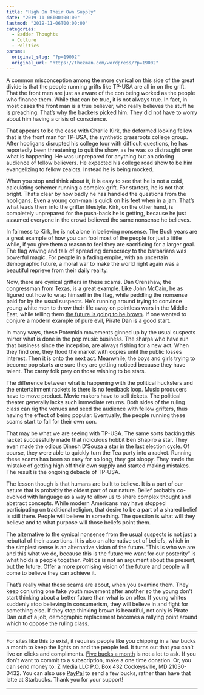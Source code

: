 ```yaml
---
title: "High On Their Own Supply"
date: "2019-11-06T00:00:00"
lastmod: "2019-11-06T00:00:00"
categories:
  - Badder Thoughts
  - Culture
  - Politics
params:
  original_slug: "?p=19002"
  original_url: "https://thezman.com/wordpress/?p=19002"
---
```


A common misconception among the more cynical on this side of the great
divide is that the people running grifts like TP-USA are all in on the
grift. That the front men are just as aware of the con being worked as
the people who finance them. While that can be true, it is not always
true. In fact, in most cases the front man is a true believer, who
really believes the stuff he is preaching. That’s why the backers picked
him. They did not have to worry about him having a crisis of conscience.

That appears to be the case with Charlie Kirk, the deformed looking
fellow that is the front man for TP-USA, the synthetic grassroots
college group. After hooligans disrupted his college tour with difficult
questions, he has reportedly been threatening to quit the show, as he
was so distraught over what is happening. He was unprepared for anything
but an adoring audience of fellow believers. He expected his college
road show to be him evangelizing to fellow zealots. Instead he is being
mocked.

When you stop and think about it, it is easy to see that he is not a
cold, calculating schemer running a complex grift. For starters, he is
not that bright. That’s clear by how badly he has handled the questions
from the hooligans. Even a young con-man is quick on his feet when in a
jam. That’s what leads them into the grifter lifestyle. Kirk, on the
other hand, is completely unprepared for the push-back he is getting,
because he just assumed everyone in the crowd believed the same nonsense
he believes.

In fairness to Kirk, he is not alone in believing nonsense. The Bush
years are a great example of how you can fool most of the people for
just a little while, if you give them a reason to feel they are
sacrificing for a larger goal. The flag waving and talk of spreading
democracy to the barbarians was powerful magic. For people in a fading
empire, with an uncertain demographic future, a moral war to make the
world right again was a beautiful reprieve from their daily reality.

Now, there are cynical grifters in these scams. Dan Crenshaw, the
congressman from Texas, is a great example. Like John McCain, he as
figured out how to wrap himself in the flag, while peddling the nonsense
paid for by the usual suspects. He’s running around trying to convince
young white men to throw their life away on pointless wars in the Middle
East, while telling them <a
href="https://www.mrctv.org/videos/dan-crenshaw-assume-people-will-vote-according-race-itself-racist"
rel="noopener noreferrer" target="_blank">the future is going to be
brown</a>. If one wanted to conjure a modern example of pure evil,
Pirate Dan is a good start.

In many ways, these Potemkin movements ginned up by the usual suspects
mirror what is done in the pop music business. The sharps who have run
that business since the inception, are always fishing for a new act.
When they find one, they flood the market with copies until the public
losses interest. Then it is onto the next act. Meanwhile, the boys and
girls trying to become pop starts are sure they are getting noticed
because they have talent. The carny folk prey on those wishing to be
stars.

The difference between what is happening with the political hucksters
and the entertainment rackets is there is no feedback loop. Music
producers have to move product. Movie makers have to sell tickets. The
political theater generally lacks such immediate returns. Both sides of
the ruling class can rig the venues and seed the audience with fellow
grifters, thus having the effect of being popular. Eventually, the
people running these scams start to fall for their own con.

That may be what we are seeing with TP-USA. The same sorts backing this
racket successfully made that ridiculous hobbit Ben Shapiro a star. They
even made the odious Dinesh D’Souza a star in the last election cycle.
Of course, they were able to quickly turn the Tea party into a racket.
Running these scams has been so easy for so long, they got sloppy. They
made the mistake of getting high off their own supply and started making
mistakes. The result is the ongoing debacle of TP-USA.

The lesson though is that humans are built to believe. It is a part of
our nature that is probably the oldest part of our nature. Belief
probably co-evolved with language as a way to allow us to share complex
thought and abstract concepts. While modern Americans may have stopped
participating on traditional religion, that desire to be a part of a
shared belief is still there. People will believe in something. The
question is what will they believe and to what purpose will those
beliefs point them.

The alternative to the cynical nonsense from the usual suspects is not
just a rebuttal of their assertions. It is also an alternative set of
beliefs, which in the simplest sense is an alternative vision of the
future. “This is who we are and this what we do, because this is the
future we want for our posterity” is what holds a people together.
Politics is not an argument about the present, but the future. Offer a
more promising vision of the future and people will come to believe they
can achieve it.

That’s really what these scams are about, when you examine them. They
keep conjuring one fake youth movement after another so the young don’t
start thinking about a better future than what is on offer. If young
whites suddenly stop believing in consumerism, they will believe in and
fight for something else. If they stop thinking brown is beautiful, not
only is Pirate Dan out of a job, demographic replacement becomes a
rallying point around which to oppose the ruling class.

------------------------------------------------------------------------

For sites like this to exist, it requires people like you chipping in a
few bucks a month to keep the lights on and the people fed. It turns out
that you can’t live on clicks and compliments.
<a href="https://www.subscribestar.com/the-z-blog"
rel="noopener noreferrer" target="_blank">Five bucks a month</a> is not
a lot to ask. If you don’t want to commit to a subscription, make a one
time donation. Or, you can send money to: Z Media LLC P.O. Box 432
Cockeysville, MD 21030-0432. You can also use <a
href="https://www.paypal.com/cgi-bin/webscr?cmd=_s-xclick&amp;hosted_button_id=UDAS2Q8JYA6CN&amp;source=url"
rel="noopener noreferrer" target="_blank">PayPal</a> to send a few
bucks, rather than have that latte at Starbucks. Thank you for your
support!

------------------------------------------------------------------------
